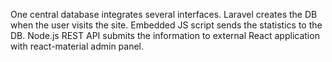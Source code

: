 One central database integrates several interfaces.
Laravel creates the DB when the user visits the site. 
Embedded JS script sends the statistics to the DB.
Node.js REST API submits the information to external React application with react-material admin panel.
